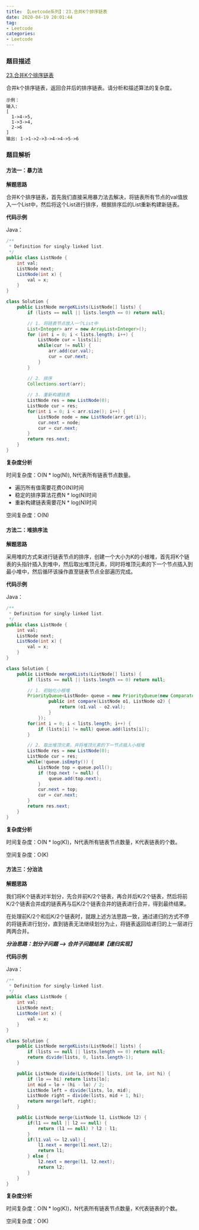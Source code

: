 ```yaml
---
title: 【Leetcode系列】：23.合并K个排序链表
date: 2020-04-19 20:01:44
tag:
- Leetcode
categories:
- Leetcode
---
```

### 题目描述
[23.合并K个排序链表](https://leetcode-cn.com/problems/merge-k-sorted-lists/)

合并k个排序链表，返回合并后的排序链表。请分析和描述算法的复杂度。

```
示例：
输入:
[
  1->4->5,
  1->3->4,
  2->6
]
输出: 1->1->2->3->4->4->5->6
```

### 题目解析

#### 方法一：暴力法

**解题思路**

合并K个排序链表，首先我们直接采用暴力法去解决，将链表所有节点的val值放入一个List中，然后将这个List进行排序，根据排序后的List重新构建新链表。

**代码示例**

Java：
```java
/**
 * Definition for singly-linked list.
 */
public class ListNode {
    int val;
    ListNode next;
    ListNode(int x) { 
        val = x;
    }
}

class Solution {
    public ListNode mergeKLists(ListNode[] lists) {
        if (lists == null || lists.length == 0) return null;

        // 1. 将链表节点放入一个List中
        List<Integer> arr = new ArrayList<Integer>();
        for (int i = 0; i < lists.length; i++) {
            ListNode cur = lists[i];
            while(cur != null) {
                arr.add(cur.val);
                cur = cur.next;
            }
        }

        // 2. 排序
        Collections.sort(arr);
        
        // 3. 重新构建链表
        ListNode res = new ListNode(0);
        ListNode cur = res;
        for(int i = 0; i < arr.size(); i++) {
            ListNode node = new ListNode(arr.get(i));
            cur.next = node;
            cur = cur.next;
        }
        return res.next;
    }
}
```

**复杂度分析**

时间复杂度：O(N * log(N)), N代表所有链表节点数量。

- 遍历所有值需要花费O(N)时间
- 稳定的排序算法花费N * log(N)时间
- 重新构建链表需要花N * log(N)时间

空间复杂度：O(N)

#### 方法二：堆排序法

**解题思路**

采用堆的方式来进行链表节点的排序，创建一个大小为K的小根堆，首先将K个链表的头指针插入到堆中，然后取出堆顶元素，同时将堆顶元素的下一个节点插入到最小堆中，然后循环该操作直至链表节点全部遍历完成。

**代码示例**

Java：
```java
/**
 * Definition for singly-linked list.
 */
public class ListNode {
    int val;
    ListNode next;
    ListNode(int x) { 
        val = x;
    }
}

class Solution {
    public ListNode mergeKLists(ListNode[] lists) {
        if (lists == null || lists.length == 0) return null;

        // 1. 初始化小根堆
        PriorityQueue<ListNode> queue = new PriorityQueue(new Comparator<ListNode>() {
    			public int compare(ListNode o1, ListNode o2) {
    				return (o1.val - o2.val);
    			}
    		});
        for(int i = 0; i < lists.length; i++) {
            if (lists[i] != null) queue.add(lists[i]);
        }

        // 2. 取出堆顶元素，并将堆顶元素的下一节点插入小根堆
        ListNode res = new ListNode(0);
        ListNode cur = res;
        while(!queue.isEmpty()) {
            ListNode top = queue.poll();
            if (top.next != null) {
                queue.add(top.next);
            }
            cur.next = top;
            cur = cur.next;
        }
        return res.next;
    }
}
```

**复杂度分析**

时间复杂度：O(N * log(K))，N代表所有链表节点数量，K代表链表的个数。

空间复杂度：O(K)

#### 方法三：分治法

**解题思路**

我们将K个链表对半划分，先合并前K/2个链表，再合并后K/2个链表，然后将前K/2个链表合并成的链表再与后K/2个链表合并的链表进行合并，得到最终结果。

在处理前K/2个和后K/2个链表时，就跟上述方法思路一致，通过递归的方式不停的将链表进行划分，直到链表无法继续划分为止，将链表返回给递归的上一层进行两两合并。

***分治思路：划分子问题 --> 合并子问题结果【递归实现】***

**代码示例**

Java：
```java
/**
 * Definition for singly-linked list.
 */
public class ListNode {
    int val;
    ListNode next;
    ListNode(int x) { 
        val = x;
    }
}

class Solution {
    public ListNode mergeKLists(ListNode[] lists) {
        if (lists == null || lists.length == 0) return null;
        return divide(lists, 0, lists.length-1);
    }

    public ListNode divide(ListNode[] lists, int lo, int hi) {
        if (lo == hi) return lists[lo];
        int mid = lo + (hi - lo) / 2;
        ListNode left = divide(lists, lo, mid);
        ListNode right = divide(lists, mid + 1, hi);
        return merge(left, right);
    }

    public ListNode merge(ListNode l1, ListNode l2) {
		if(l1 == null || l2 == null) {
			return (l1 == null) ? l2 : l1;
		}
		if(l1.val <= l2.val) {
			l1.next = merge(l1.next,l2);
			return l1;
		} else {
			l2.next = merge(l1, l2.next);
			return l2;
		}
	}
}
```

**复杂度分析**

时间复杂度：O(N * log(K))，N代表所有链表节点数量，K代表链表的个数。

空间复杂度：O(K)